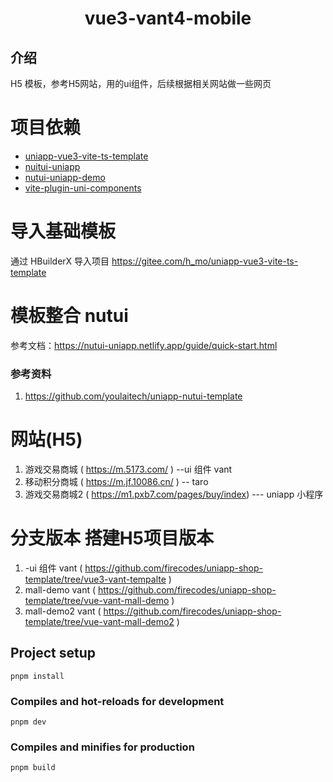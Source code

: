 <h1 align="center">vue3-vant4-mobile</h1>

## 介绍
 H5 模板，参考H5网站，用的ui组件，后续根据相关网站做一些网页
# 项目依赖

-   [uniapp-vue3-vite-ts-template](https://gitee.com/h_mo/uniapp-vue3-vite-ts-template)
-   [nuitui-uniapp](https://github.com/nutui-uniapp/nutui-uniapp)
-   [nutui-uniapp-demo](https://github.com/nutui-uniapp/nutui-uniapp-demo)
-   [vite-plugin-uni-components](ttps://github.com/uni-helper/vite-plugin-uni-components)

# 导入基础模板

通过 HBuilderX 导入项目 https://gitee.com/h_mo/uniapp-vue3-vite-ts-template


# 模板整合 nutui

参考文档：https://nutui-uniapp.netlify.app/guide/quick-start.html

### 参考资料
1. https://github.com/youlaitech/uniapp-nutui-template


# 网站(H5)
1. 游戏交易商城 ( https://m.5173.com/ )  --ui 组件 vant
2. 移动积分商城 ( https://m.jf.10086.cn/ )  -- taro
3. 游戏交易商城2 ( https://m1.pxb7.com/pages/buy/index) --- uniapp 小程序

# 分支版本 搭建H5项目版本
1. -ui 组件 vant ( https://github.com/firecodes/uniapp-shop-template/tree/vue3-vant-tempalte )
1. mall-demo vant ( https://github.com/firecodes/uniapp-shop-template/tree/vue-vant-mall-demo )
1. mall-demo2 vant ( https://github.com/firecodes/uniapp-shop-template/tree/vue-vant-mall-demo2 )



## Project setup
```
pnpm install
```

### Compiles and hot-reloads for development
```
pnpm dev
```

### Compiles and minifies for production
```
pnpm build
```















